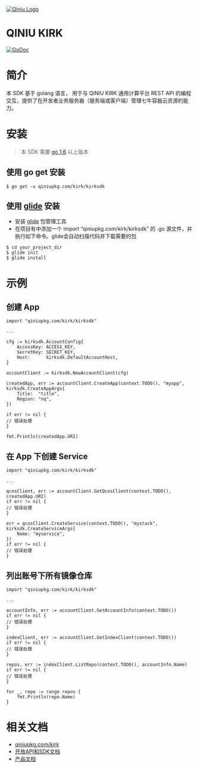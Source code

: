 [![Qiniu Logo](http://open.qiniudn.com/logo.png)](http://qiniu.com/)

# QINIU KIRK
[![GoDoc](https://godoc.org/qiniupkg.com/kirk?status.svg)](https://godoc.org/qiniupkg.com/kirk)

# 简介
本 SDK 基于 golang 语言， 用于与 QINIU KIRK 通用计算平台 REST API 的编程交互，提供了在开发者业务服务器（服务端或客户端）管理七牛容器云资源的能力。

# 安装
> 本 SDK 需要 [go 1.6](https://golang.org/dl/) 以上版本

## 使用 go get 安装
```
$ go get -u qiniupkg.com/kirk/kirksdk
```

## 使用 [glide](https://glide.sh) 安装
- 安装 [glide](https://glide.sh) 包管理工具
- 在项目有中添加一个 import “qiniupkg.com/kirk/kirksdk” 的 .go 源文件，并执行如下命令。glide会自动扫描代码并下载需要的包
```
$ cd your_project_dir
$ glide init
$ glide install
```
# 示例
## 创建 App
```golang
import "qiniupkg.com/kirk/kirksdk"

...

cfg := kirksdk.AccountConfig{
	AccessKey: ACCESS_KEY,
	SecretKey: SECRET_KEY,
	Host:      kirksdk.DefaultAccountHost,
}

accountClient := kirksdk.NewAccountClient(cfg)

createdApp, err := accountClient.CreateApp(context.TODO(), "myapp", kirksdk.CreateAppArgs{
	Title:  "title",
	Region: "nq",
})

if err != nil {
// 错误处理
}

fmt.Println(createdApp.URI)
```

## 在 App 下创建 Service
```golang
import "qiniupkg.com/kirk/kirksdk"

...

qcosClient, err := accountClient.GetQcosClient(context.TODO(), createdApp.URI)
if err != nil {
// 错误处理
}

err = qcosClient.CreateService(context.TODO(), "mystack", kirksdk.CreateServiceArgs{
	Name: "myservice",
})
if err != nil {
// 错误处理
}
```

## 列出账号下所有镜像仓库
```golang
import "qiniupkg.com/kirk/kirksdk"

...

accountInfo, err := accountClient.GetAccountInfo(context.TODO())
if err != nil {
// 错误处理
}

indexClient, err := accountClient.GetIndexClient(context.TODO())
if err != nil {
// 错误处理
}

repos, err := indexClient.ListRepo(context.TODO(), accountInfo.Name)
if err != nil {
// 错误处理
}

for _, repo := range repos {
	fmt.Println(repo.Name)
}
```

# 相关文档
- [qiniupkg.com/kirk](https://godoc.org/qiniupkg.com/kirk)
- [开放API和SDK文档](http://kirk-docs.qiniu.com/apidocs/?go)
- [产品文档](http://kirk-docs.qiniu.com/)
